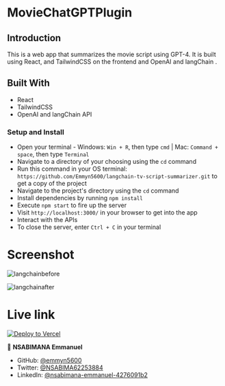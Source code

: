 # MovieChatGPTPlugin

## Introduction

This is a web app that summarizes the movie script using GPT-4. It is built using React, and TailwindCSS on the frontend and OpenAI and langChain .

## Built With

* React
* TailwindCSS
* OpenAI and langChain API

### Setup and Install

* Open your terminal - Windows: `Win + R`, then type `cmd` | Mac: `Command + space`, then type `Terminal`
* Navigate to a directory of your choosing using the `cd` command
* Run this command in your OS terminal: `https://github.com/Emmyn5600/langchain-tv-script-summarizer.git` to get a copy of the project
* Navigate to the project's directory using the `cd` command
* Install dependencies by running `npm install`
* Execute `npm start` to fire up the server
* Visit `http://localhost:3000/` in your browser to get into the app
* Interact with the APIs
* To close the server, enter `Ctrl + C` in your terminal


# Screenshot
![langchainbefore](https://github.com/Emmyn5600/langchain-tv-script-summarizer/assets/55635977/32ca6930-c80f-446d-9665-4e98d66af291)

![langchainafter](https://github.com/Emmyn5600/langchain-tv-script-summarizer/assets/55635977/3f1ed97f-1610-4e93-8ae3-6ef85b56a281)


# Live link

[![Deploy to Vercel](https://deploy.cyclic.app/button.svg)](https://langchain-tv-script-summarizer.vercel.app/)



👤 **NSABIMANA Emmanuel**

- GitHub: [@emmyn5600](https://github.com/Emmyn5600)
- Twitter: [@NSABIMA62253884](https://twitter.com/NSABIMA62253884)
- LinkedIn: [@nsabimana-emmanuel-4276091b2](https://www.linkedin.com/in/nsabimana-emmanuel-4276091b2/)

